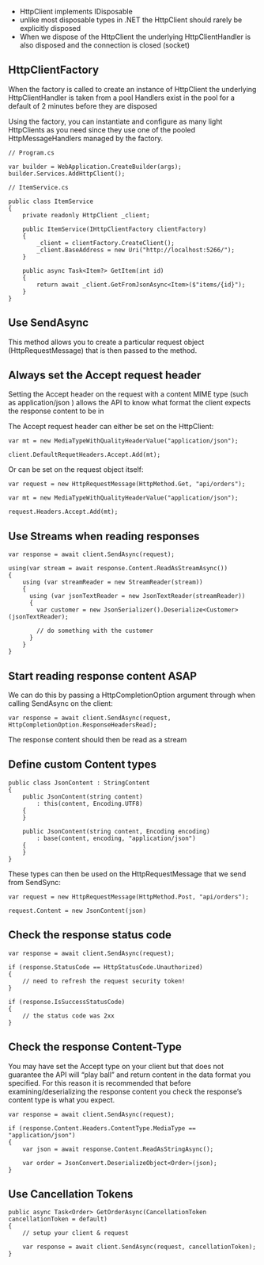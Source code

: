 ﻿
- HttpClient implements IDisposable
- unlike most disposable types in .NET the HttpClient should rarely be explicitly disposed
- When we dispose of the HttpClient the underlying HttpClientHandler is also disposed and the connection is closed (socket)


## HttpClientFactory

When the factory is called to create an instance of HttpClient the underlying HttpClientHandler is taken from a pool
Handlers exist in the pool for a default of 2 minutes before they are disposed

Using the factory, you can instantiate and configure as many light HttpClients as you need
since they use one of the pooled HttpMessageHandlers managed by the factory.

```
// Program.cs

var builder = WebApplication.CreateBuilder(args);
builder.Services.AddHttpClient();

// ItemService.cs

public class ItemService
{
    private readonly HttpClient _client;

    public ItemService(IHttpClientFactory clientFactory)
    {
        _client = clientFactory.CreateClient();
        _client.BaseAddress = new Uri("http://localhost:5266/");
    }

    public async Task<Item?> GetItem(int id)
    {
        return await _client.GetFromJsonAsync<Item>($"items/{id}");
    }
}
```

## Use SendAsync
This method allows you to create a particular request object (HttpRequestMessage) that is then passed to the method.

## Always set the Accept request header
Setting the Accept header on the request with a content MIME type (such as application/json ) allows the API to know what format the client expects the response content to be in

The Accept request header can either be set on the HttpClient:
```
var mt = new MediaTypeWithQualityHeaderValue("application/json");

client.DefaultRequetHeaders.Accept.Add(mt);
```

Or can be set on the request object itself:

```
var request = new HttpRequestMessage(HttpMethod.Get, "api/orders");

var mt = new MediaTypeWithQualityHeaderValue("application/json");

request.Headers.Accept.Add(mt);
```


## Use Streams when reading responses

```
var response = await client.SendAsync(request);

using(var stream = await response.Content.ReadAsStreamAsync())
{
    using (var streamReader = new StreamReader(stream))
    {
      using (var jsonTextReader = new JsonTextReader(streamReader))
      {
        var customer = new JsonSerializer().Deserialize<Customer>(jsonTextReader);      
	  
        // do something with the customer
      }
    }
}
```


## Start reading response content ASAP

We can do this by passing a HttpCompletionOption argument through when calling SendAsync on the client:
```
var response = await client.SendAsync(request, HttpCompletionOption.ResponseHeadersRead);
```

The response content should then be read as a stream

## Define custom Content types

```
public class JsonContent : StringContent
{
    public JsonContent(string content)
        : this(content, Encoding.UTF8)
    {
    }

    public JsonContent(string content, Encoding encoding)
        : base(content, encoding, "application/json")
    {
    }
}
```

These types can then be used on the HttpRequestMessage that we send from SendSync:

```
var request = new HttpRequestMessage(HttpMethod.Post, "api/orders");

request.Content = new JsonContent(json)
```

## Check the response status code

```
var response = await client.SendAsync(request);

if (response.StatusCode == HttpStatusCode.Unauthorized)
{
    // need to refresh the request security token!
}

if (response.IsSuccessStatusCode)
{
    // the status code was 2xx
}
```

## Check the response Content-Type

You may have set the Accept type on your client but that does not guarantee the API will “play ball” and return content in the data format you specified.
For this reason it is recommended that before examining/deserializing the response content you check the response’s content type is what you expect.

```
var response = await client.SendAsync(request);

if (response.Content.Headers.ContentType.MediaType == "application/json")
{
    var json = await response.Content.ReadAsStringAsync();
  
    var order = JsonConvert.DeserializeObject<Order>(json);
}
```

## Use Cancellation Tokens

```
public async Task<Order> GetOrderAsync(CancellationToken cancellationToken = default)
{
    // setup your client & request
  
    var response = await client.SendAsync(request, cancellationToken);
}
```
